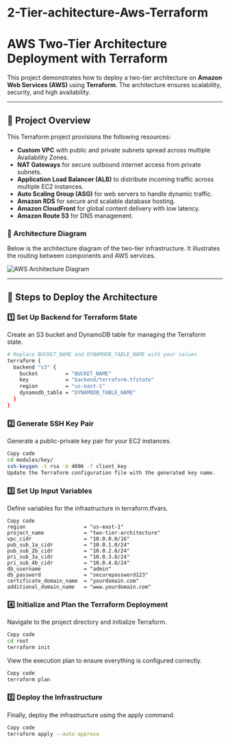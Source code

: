 # 2-Tier-achitecture-Aws-Terraform
# AWS Two-Tier Architecture Deployment with Terraform

This project demonstrates how to deploy a two-tier architecture on **Amazon Web Services (AWS)** using **Terraform**. The architecture ensures scalability, security, and high availability.

---

## 📜 Project Overview

This Terraform project provisions the following resources:
- **Custom VPC** with public and private subnets spread across multiple Availability Zones.
- **NAT Gateways** for secure outbound internet access from private subnets.
- **Application Load Balancer (ALB)** to distribute incoming traffic across multiple EC2 instances.
- **Auto Scaling Group (ASG)** for web servers to handle dynamic traffic.
- **Amazon RDS** for secure and scalable database hosting.
- **Amazon CloudFront** for global content delivery with low latency.
- **Amazon Route 53** for DNS management.

### 📐 Architecture Diagram

Below is the architecture diagram of the two-tier infrastructure. It illustrates the routing between components and AWS services.

![AWS Architecture Diagram](INSERT_IMAGE_URL_HERE)

---

## 🚀 Steps to Deploy the Architecture

### 1️⃣ **Set Up Backend for Terraform State**
Create an S3 bucket and DynamoDB table for managing the Terraform state.

```bash
# Replace BUCKET_NAME and DYNAMODB_TABLE_NAME with your values
terraform {
  backend "s3" {
    bucket         = "BUCKET_NAME"
    key            = "backend/terraform.tfstate"
    region         = "us-east-1"
    dynamodb_table = "DYNAMODB_TABLE_NAME"
  }
}
```

### 2️⃣ **Generate SSH Key Pair**
Generate a public-private key pair for your EC2 instances.

```bash
Copy code
cd modules/key/
ssh-keygen -t rsa -b 4096 -f client_key
Update the Terraform configuration file with the generated key name.
```

### 3️⃣ **Set Up Input Variables**
Define variables for the infrastructure in terraform.tfvars.

```hcl
Copy code
region                   = "us-east-1"
project_name             = "two-tier-architecture"
vpc_cidr                 = "10.0.0.0/16"
pub_sub_1a_cidr          = "10.0.1.0/24"
pub_sub_2b_cidr          = "10.0.2.0/24"
pri_sub_3a_cidr          = "10.0.3.0/24"
pri_sub_4b_cidr          = "10.0.4.0/24"
db_username              = "admin"
db_password              = "securepassword123"
certificate_domain_name  = "yourdomain.com"
additional_domain_name   = "www.yourdomain.com"
```

### 4️⃣ **Initialize and Plan the Terraform Deployment**
Navigate to the project directory and initialize Terraform.

```bash
Copy code
cd root
terraform init
```
View the execution plan to ensure everything is configured correctly.

```bash
Copy code
terraform plan
```

### 5️⃣ Deploy the Infrastructure
Finally, deploy the infrastructure using the apply command.

```bash
Copy code
terraform apply --auto-approve
```
